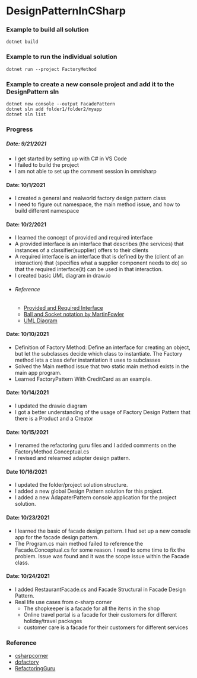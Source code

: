 # DesignPatternInCSharp

### Example to build all solution
```
dotnet build
```
### Example to run the individual solution
```
dotnet run --project FactoryMethod
``` 
### Example to create a new console project and add it to the DesignPattern sln
```
dotnet new console --output FacadePattern
dotnet sln add folder1/folder2/myapp
dotnet sln list
``` 
### 
### Progress
##### Date: 9/21/2021
- I get started by setting up with C# in VS Code
- I failed to build the project
- I am not able to set up the comment session in omnisharp

#### Date: 10/1/2021
- I created a general and realworld factory design pattern class
- I need to figure out namespace, the main method issue, and how to build different namespace

#### Date: 10/2/2021
- I learned the concept of provided and required interface
- A provided interface is an interface that describes (the services) that instances of a classifier(supplier) offers to their clients
- A required interface is an interface that is defined by the (client of an interaction) that (specifies what a supplier component needs to do) so that the required interface(it) can be used in that interaction.
- I created basic UML diagram in draw.io
- ###### Reference
    - [Provided and Required Interface](https://ducmanhphan.github.io/2020-01-27-The-different-types-of-Interfaces-in-UML-diagrams/#definition-of-interface-in-diagram)
    - [Ball and Socket notation by MartinFowler](https://martinfowler.com/bliki/BallAndSocket.html)
    - [UML Diagram](https://www.uml-diagrams.org/interface.html)


#### Date: 10/10/2021
- Definition of Factory Method: Define an interface for creating an object, but let the subclasses decide which class to instantiate. The Factory method lets a class defer instantiation it uses to subclasses
- Solved the Main method issue that two static main method exists in the main app program.
- Learned FactoryPattern With CreditCard as an example.

#### Date: 10/14/2021
- I updated the drawio diagram
- I got a better understanding of the usage of Factory Design Pattern that there is a Product and a Creator

#### Date: 10/15/2021
- I renamed the refactoring guru files and I added comments on the FactoryMethod.Conceptual.cs
- I revised and relearned adapter design pattern.

#### Date 10/16/2021
- I updated the folder/project solution structure.
- I added a new global Design Pattern solution for this project.
- I added a new AdapaterPattern console application for the project solution.

#### Date: 10/23/2021
- I learned the basic of facade design pattern. I had set up a new console app for the facade design pattern.
- The Program.cs main method failed to reference the Facade.Conceptual.cs for some reason. I need to some time to fix the problem. Issue was found and it was the scope issue within the Facade class.

#### Date: 10/24/2021
- I added RestaurantFacade.cs and Facade Structural in Facade Design Pattern.
- Real life use cases from c-sharp corner
    - The shopkeeper is a facade for all the items in the shop
    - Online travel portal is a facade for their customers for different holiday/travel packages
    - customer care is a facade for their customers for different services

### Reference
 - [csharpcorner](https://www.c-sharpcorner.com/article/factory-method-design-pattern-in-c-sharp/)
 - [dofactory](https://www.dofactory.com/net/factory-method-design-pattern)
 - [RefactoringGuru](https://refactoring.guru/design-patterns)